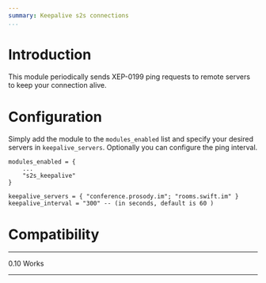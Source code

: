 ```yaml
---
summary: Keepalive s2s connections
...
```


Introduction
============

This module periodically sends XEP-0199 ping requests to remote servers
to keep your connection alive.

Configuration
=============

Simply add the module to the `modules_enabled` list and specify your
desired servers in `keepalive_servers`. Optionally you can configure
the ping interval.

    modules_enabled = {
        ...
        "s2s_keepalive"
    }

    keepalive_servers = { "conference.prosody.im"; "rooms.swift.im" }
    keepalive_interval = "300" -- (in seconds, default is 60 )

Compatibility
=============

  ------- -----------------------
  0.10    Works
  ------- -----------------------
